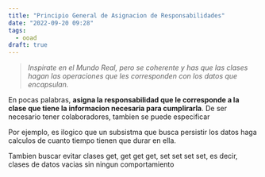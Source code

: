 ```yaml
---
title: "Principio General de Asignacion de Responsabilidades"
date: "2022-09-20 09:28"
tags: 
  - ooad
draft: true
---
```

> *Inspirate en el Mundo Real, pero se coherente y has que las clases hagan las operaciones que les corresponden con los datos que encapsulan.*

En pocas palabras, **asigna la responsabilidad que le corresponde a la clase que tiene la informacion necesaria para cumplirarla**. De ser necesario tener colaboradores, tambien se puede especificar

Por ejemplo, es ilogico que un subsistma que busca persistir los datos haga calculos de cuanto tiempo tienen que durar en ella.

Tambien buscar evitar clases get, get get get, set set set set, es decir, clases de datos vacias sin ningun comportamiento
